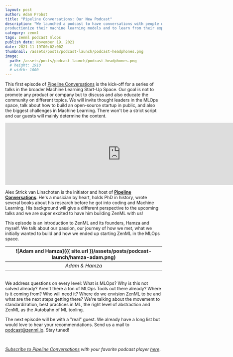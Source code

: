 ```yaml
---
layout: post
author: Adam Probst
title: "Pipeline Conversations: Our New Podcast"
description: "We launched a podcast to have conversations with people working to
productionize their machine learning models and to learn from their experience."
category: zenml
tags: zenml podcast mlops
publish_date: November 19, 2021
date: 2021-11-19T00:02:00Z
thumbnail: /assets/posts/podcast-launch/podcast-headphones.png
image:
  path: /assets/posts/podcast-launch/podcast-headphones.png
  # height: 1910
  # width: 1000
---
```


This first episode of [Pipeline Conversations](https://podcast.zenml.io/) is the kick-off for a series of
talks in the broader Machine Learning Start-Up Space. Our goal is not to promote
any product or company but to discuss and also educate the community on
different topics. We will invite thought leaders in the MLOps space, talk about
how to build an open-source startup in public, and also the biggest challenges
in Machine Learning. There won't be a strict script and our guests will mainly
determine the content.

<iframe src="https://player.fireside.fm/v2/vA-gqsEV+H-dOf969?theme=dark" width="740" height="200" frameborder="0" scrolling="no"></iframe>

Alex Strick van Linschoten is the initiator and host of [**Pipeline Conversations**](https://podcast.zenml.io/).
He's a musician by heart, holds PhD in history, wrote several books about his
research before he got into coding and Machine Learning. His background will
give a different perspective to the upcoming talks and we are super excited to
have him building ZenML with us!

This episode is an introduction to ZenML and its founders, Hamza and myself. We
talk about our passion, our journey of how we met, what we initially wanted to
build and how we ended up starting ZenML in the MLOps space.

| ![Adam and Hamza]({{ site.url }}/assets/posts/podcast-launch/hamza-adam.png) |
|:--:|
| *Adam & Hamza* |

<br>
We address questions on every level: What is MLOps? Why is this not solved
already? Aren't there a ton of MLOps Tools out there already? Where is it coming
from? Who will need it? Where do we envision ZenML to be and what are the next
steps getting there? We're talking about the movement to standardization, best
practices in ML, the right level of abstraction and ZenML as the Autobahn of ML
tooling.

The next episode will be with a "real" guest. We already have a long list but
would love to hear your recommendations. Send us a mail to
[podcast@zenml.io](mailto:podcast@zenml.io). Stay tuned!

<br>

*[Subscribe to Pipeline Conversations](https://podcast.zenml.io/subscribe) with
your favorite podcast player [here](https://podcast.zenml.io/subscribe)*.
